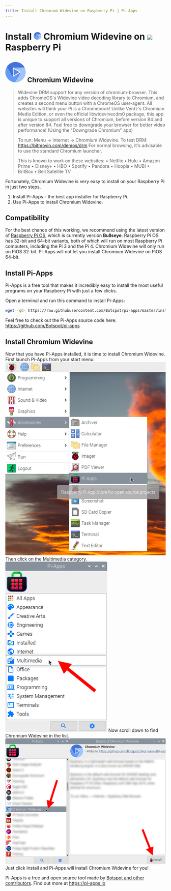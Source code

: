 ```yaml
---
title: Install Chromium Widevine on Raspberry Pi | Pi-Apps
---
```

<div class="simple-install-content content">

# Install <img src="/img/app-icons/Chromium Widevine/icon-64.png" height=24> Chromium Widevine on <img src=https://www.vectorlogo.zone/logos/raspberrypi/raspberrypi-icon.svg height=24> Raspberry Pi

## <img src="/img/app-icons/Chromium Widevine/icon-64.png"> Chromium Widevine
> Widevine DRM support for any version of chromium-browser.
> This adds ChromeOS's Widevine video decoding library to Chromium, and creates a second menu button with a ChromeOS user-agent. All websites will think your Pi is a Chromebook!
> Unlike Ventz's Chromium Media Edition, or even the official libwidevinecdm0 package, this app is unique to support all versions of Chromium, before version 84 and after version 84. Feel free to downgrade your browser for better video performance! (Using the "Downgrade Chromium" app)
> 
> To run: Menu -> Internet -> Chromium Widevine.
> To test DRM: https://bitmovin.com/demos/drm
> For normal browsing, it's advisable to use the standard Chromium launcher.
> 
> This is known to work on these websites:
> • Netflix
> • Hulu
> • Amazon Prime
> • Disney+
> • HBO
> • Spotify
> • Pandora
> • Hoopla
> • MUBI
> • BritBox
> • Bell Satellite TV

Fortunately, Chromium Widevine is very easy to install on your Raspberry Pi in just two steps.
1. Install Pi-Apps - the best app installer for Raspberry Pi.
2. Use Pi-Apps to install Chromium Widevine.
</div>
<div class="simple-install-content content">

## Compatibility
For the best chance of this working, we recommend using the latest version of [Raspberry Pi OS](https://www.raspberrypi.com/software/), which is currently version **Bullseye**.
Raspberry Pi OS has 32-bit and 64-bit variants, both of which will run on most Raspberry Pi computers, including the Pi 3 and the Pi 4.
Chromium Widevine will only run on PiOS 32-bit. Pi-Apps will not let you install Chromium Widevine on PiOS 64-bit.
</div>
<div class="simple-install-content content">

## Install Pi-Apps

Pi-Apps is a free tool that makes it incredibly easy to install the most useful programs on your Raspberry Pi with just a few clicks.

Open a terminal and run this command to install Pi-Apps:
```bash
wget -qO- https://raw.githubusercontent.com/Botspot/pi-apps/master/install | bash
```
Feel free to check out the Pi-Apps source code here: https://github.com/Botspot/pi-apps
</div>
<div class="simple-install-content content">

## Install Chromium Widevine

Now that you have Pi-Apps installed, it is time to install Chromium Widevine.
First launch Pi-Apps from your start menu:
<img src="/img/start-menu.png">
Then click on the Multimedia category.
<img src="/img/category-selections/Multimedia.png">
Now scroll down to find Chromium Widevine in the list.
<img src="/img/app-icons/Chromium Widevine/app-selection.png">
Just click Install and Pi-Apps will install Chromium Widevine for you!
</div>
<div class="simple-install-content content">

Pi-Apps is a free and open source tool made by [Botspot and other contributors](/about/#contributors). Find out more at https://pi-apps.io
</div>
